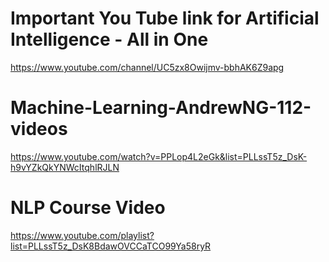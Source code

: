 # Important You Tube link for Artificial Intelligence - All in One
https://www.youtube.com/channel/UC5zx8Owijmv-bbhAK6Z9apg

# Machine-Learning-AndrewNG-112-videos
https://www.youtube.com/watch?v=PPLop4L2eGk&list=PLLssT5z_DsK-h9vYZkQkYNWcItqhlRJLN

# NLP Course Video
https://www.youtube.com/playlist?list=PLLssT5z_DsK8BdawOVCCaTCO99Ya58ryR
